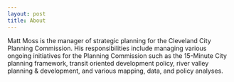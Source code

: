 ```yaml
---
layout: post
title: About
---
```


Matt Moss is the manager of strategic planning for the Cleveland City Planning Commission. His responsibilities include managing various ongoing initiatives for the Planning Commission such as the 15-Minute City planning framework, transit oriented development policy, river valley planning & development, and various mapping, data, and policy analyses. 